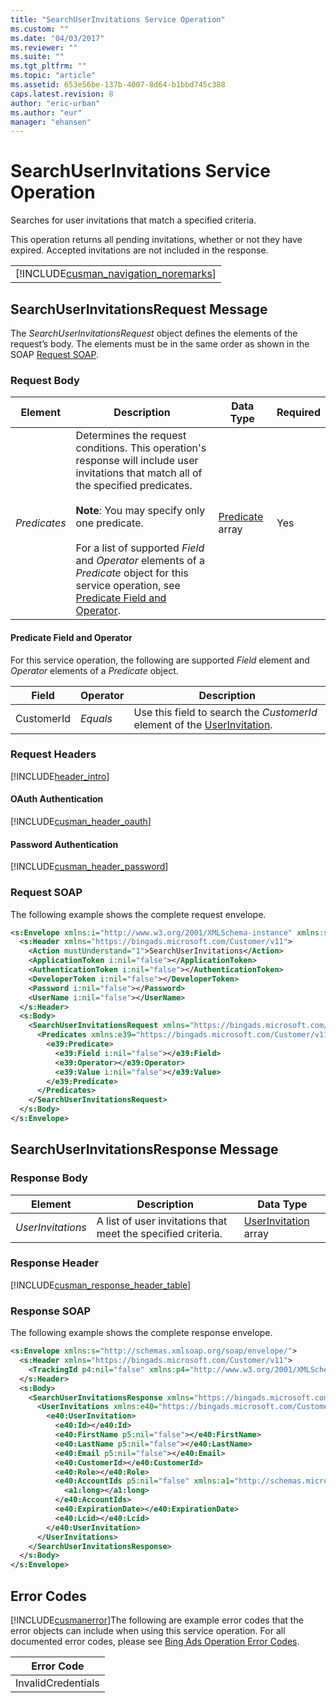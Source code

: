 ```yaml
---
title: "SearchUserInvitations Service Operation"
ms.custom: ""
ms.date: "04/03/2017"
ms.reviewer: ""
ms.suite: ""
ms.tgt_pltfrm: ""
ms.topic: "article"
ms.assetid: 653e56be-137b-4007-8d64-b1bbd745c388
caps.latest.revision: 8
author: "eric-urban"
ms.author: "eur"
manager: "ehansen"
---
```

# SearchUserInvitations Service Operation
Searches for user invitations that match a specified criteria.

This operation returns all pending invitations, whether or not they have expired. Accepted invitations are not included in the response.  

||
|-|
|[!INCLUDE[cusman_navigation_noremarks](../customer-api/includes/cusman-navigation-noremarks.md)]|

## <a name="request"></a>SearchUserInvitationsRequest Message
The *SearchUserInvitationsRequest* object defines the elements of the request’s body. The elements must be in the same order as shown in the SOAP [Request SOAP](#request_soap).

### Request Body

|Element|Description|Data Type|Required|
|-----------|---------------|-------------|------------|
|*Predicates*|Determines the request conditions. This operation's response will include user invitations that match all of the specified predicates.<br /><br />**Note**: You may specify only one predicate.<br /><br />For a list of supported *Field* and *Operator* elements of a *Predicate* object for this service operation, see [Predicate Field and Operator](#predicates).|[Predicate](../customer-api/predicate-data-object.md) array|Yes|

#### <a name="predicates"></a>Predicate Field and Operator
For this service operation, the following are supported *Field* element and *Operator* elements of a *Predicate* object.

|Field|Operator|Description|
|---------|------------|---------------|
|CustomerId|*Equals*|Use this field to search the *CustomerId* element of the [UserInvitation](../customer-api/userinvitation-data-object.md).|

### Request Headers
[!INCLUDE[header_intro](../customer-api/includes/header-intro.md)]
#### OAuth Authentication
[!INCLUDE[cusman_header_oauth](../customer-api/includes/cusman-header-oauth.md)]
#### Password Authentication
[!INCLUDE[cusman_header_password](../customer-api/includes/cusman-header-password.md)]
### <a name="request_soap"></a>Request SOAP
The following example shows the complete request envelope.

```xml
<s:Envelope xmlns:i="http://www.w3.org/2001/XMLSchema-instance" xmlns:s="http://schemas.xmlsoap.org/soap/envelope/">
  <s:Header xmlns="https://bingads.microsoft.com/Customer/v11">
    <Action mustUnderstand="1">SearchUserInvitations</Action>
    <ApplicationToken i:nil="false"></ApplicationToken>
    <AuthenticationToken i:nil="false"></AuthenticationToken>
    <DeveloperToken i:nil="false"></DeveloperToken>
    <Password i:nil="false"></Password>
    <UserName i:nil="false"></UserName>
  </s:Header>
  <s:Body>
    <SearchUserInvitationsRequest xmlns="https://bingads.microsoft.com/Customer/v11">
      <Predicates xmlns:e39="https://bingads.microsoft.com/Customer/v11/Entities" i:nil="false">
        <e39:Predicate>
          <e39:Field i:nil="false"></e39:Field>
          <e39:Operator></e39:Operator>
          <e39:Value i:nil="false"></e39:Value>
        </e39:Predicate>
      </Predicates>
    </SearchUserInvitationsRequest>
  </s:Body>
</s:Envelope>
```

## <a name="response"></a>SearchUserInvitationsResponse Message

### <a name="Body_Elements"></a>Response Body

|Element|Description|Data Type|
|-----------|---------------|-------------|
|*UserInvitations*|A  list of user invitations that meet the specified criteria.|[UserInvitation](../customer-api/userinvitation-data-object.md) array|

### <a name="Header_Elements"></a>Response Header
[!INCLUDE[cusman_response_header_table](../customer-api/includes/cusman-response-header-table.md)]
### Response SOAP
The following example shows the complete response envelope.

```xml
<s:Envelope xmlns:s="http://schemas.xmlsoap.org/soap/envelope/">
  <s:Header xmlns="https://bingads.microsoft.com/Customer/v11">
    <TrackingId p4:nil="false" xmlns:p4="http://www.w3.org/2001/XMLSchema-instance"></TrackingId>
  </s:Header>
  <s:Body>
    <SearchUserInvitationsResponse xmlns="https://bingads.microsoft.com/Customer/v11">
      <UserInvitations xmlns:e40="https://bingads.microsoft.com/Customer/v11/Entities" p5:nil="false" xmlns:p5="http://www.w3.org/2001/XMLSchema-instance">
        <e40:UserInvitation>
          <e40:Id></e40:Id>
          <e40:FirstName p5:nil="false"></e40:FirstName>
          <e40:LastName p5:nil="false"></e40:LastName>
          <e40:Email p5:nil="false"></e40:Email>
          <e40:CustomerId></e40:CustomerId>
          <e40:Role></e40:Role>
          <e40:AccountIds p5:nil="false" xmlns:a1="http://schemas.microsoft.com/2003/10/Serialization/Arrays">
            <a1:long></a1:long>
          </e40:AccountIds>
          <e40:ExpirationDate></e40:ExpirationDate>
          <e40:Lcid></e40:Lcid>
        </e40:UserInvitation>
      </UserInvitations>
    </SearchUserInvitationsResponse>
  </s:Body>
</s:Envelope>
```

## <a name="errors"></a>Error Codes
[!INCLUDE[cusmanerror](../customer-api/includes/cusmanerror.md)]The following are example  error codes that the error objects can include when using this service operation. For all documented error codes, please see [Bing Ads Operation Error Codes](http://go.microsoft.com/fwlink/?LinkId=511884).

|Error Code|
|--------------|
|InvalidCredentials|
